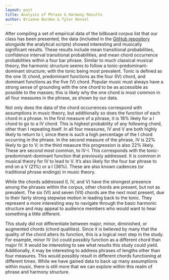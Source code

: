 ```yaml
---
layout: post
title: Analysis of Phrase & Harmony Results
author: Brianne Borden & Tyler Honsel
---
```


After compiling a set of empirical data of the billboard corpus list that our class has been presented, the data (included in the [GitHub repository](https://github.com/corpusmusic/billboardcorpus) alongside the analytical scripts) showed interesting and musically significant results. These results include mean transitional probabilities, confidence interval transitional probabilities, and mean chord occurrence probabilities within a four bar phrase. Similar to much classical musical theory, the harmonic structure seems to follow a tonic-predominant-dominant structure; with the tonic being most prevalent. Tonic is defined as the one (I) chord, predominant functions as the four (IV) chord, and dominant functions as the five (V) chord. Popular music must always have a strong sense of grounding with the one chord to be as accessible as possible to the masses; this is likely why the one chord is most common in all four measures in the phrase, as shown by our data. 

Not only does the data of the chord occurrences correspond with assumptions in music theory, but additionally so does the function of each chord in a phrase. In the first measure of a phrase, it is 18% likely for a I chord to go to a IV chord. This is highest probability of any following chord, other than I repeating itself. In all four measures, IV and V are both highly likely to return to I, since there is such a high percentage of the I chord occurring in the phrase. In the second measure of the phrase, IV is 22% likely to go to V; in the third measure this progression is also 22% likely. These are second most common, to IV-I. This corresponds with the tonic-predominant-dominant function that previously addressed. It is common in musical theory for IV to lead to V. It’s also likely for the four bar phrase to end on a V (21%) or a I (36%). These are also known cadences (or traditional phrase endings) in music theory.

While the chords addressed (I, IV, and V) have the strongest presence among the phrases within the corpus, other chords are present, but not as prevalent. The six (VI) and seven (VII) chords are the next most present, due to their fairly strong stepwise motion in leading back to the tonic. They represent a more interesting way to navigate through the basic harmonic structure and may appeal to audience members who would want to hear something a little different. 

This study did not differentiate between major, minor, diminished, or augmented chords (chord qualities). Since it is believed by many that the quality of the chord alters its function, this is a logical next step in the study. For example, minor IV (iv) could possibly function as a different chord than major IV. It would be interesting to see what results this study could yield. Additionally, it may be interesting to address phrases of lengths other than four measures. This would possibly result in different chords functioning at different times. While we have gained data to back up many assumptions within music, there is still more that we can explore within this realm of phrase and harmony structure.